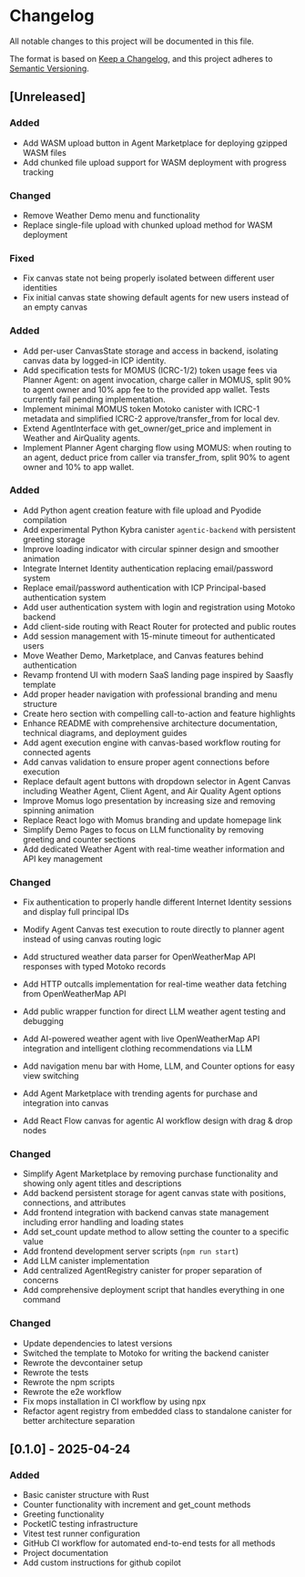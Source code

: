 # Changelog

All notable changes to this project will be documented in this file.

The format is based on [Keep a Changelog](https://keepachangelog.com/en/1.0.0/),
and this project adheres to [Semantic Versioning](https://semver.org/spec/v2.0.0.html).

## [Unreleased]

### Added

- Add WASM upload button in Agent Marketplace for deploying gzipped WASM files
- Add chunked file upload support for WASM deployment with progress tracking

### Changed

- Remove Weather Demo menu and functionality
- Replace single-file upload with chunked upload method for WASM deployment

### Fixed

- Fix canvas state not being properly isolated between different user identities
- Fix initial canvas state showing default agents for new users instead of an empty canvas

### Added

- Add per-user CanvasState storage and access in backend, isolating canvas data by logged-in ICP identity.
- Add specification tests for MOMUS (ICRC-1/2) token usage fees via Planner Agent: on agent invocation, charge caller in MOMUS, split 90% to agent owner and 10% app fee to the provided app wallet. Tests currently fail pending implementation.
- Implement minimal MOMUS token Motoko canister with ICRC-1 metadata and simplified ICRC-2 approve/transfer_from for local dev.
- Extend AgentInterface with get_owner/get_price and implement in Weather and AirQuality agents.
- Implement Planner Agent charging flow using MOMUS: when routing to an agent, deduct price from caller via transfer_from, split 90% to agent owner and 10% to app wallet.

### Added

- Add Python agent creation feature with file upload and Pyodide compilation
- Add experimental Python Kybra canister `agentic-backend` with persistent greeting storage
- Improve loading indicator with circular spinner design and smoother animation
- Integrate Internet Identity authentication replacing email/password system
- Replace email/password authentication with ICP Principal-based authentication system
- Add user authentication system with login and registration using Motoko backend
- Add client-side routing with React Router for protected and public routes
- Add session management with 15-minute timeout for authenticated users
- Move Weather Demo, Marketplace, and Canvas features behind authentication
- Revamp frontend UI with modern SaaS landing page inspired by Saasfly template
- Add proper header navigation with professional branding and menu structure
- Create hero section with compelling call-to-action and feature highlights
- Enhance README with comprehensive architecture documentation, technical diagrams, and deployment guides
- Add agent execution engine with canvas-based workflow routing for connected agents
- Add canvas validation to ensure proper agent connections before execution
- Replace default agent buttons with dropdown selector in Agent Canvas including Weather Agent, Client Agent, and Air Quality Agent options
- Improve Momus logo presentation by increasing size and removing spinning animation
- Replace React logo with Momus branding and update homepage link
- Simplify Demo Pages to focus on LLM functionality by removing greeting and counter sections
- Add dedicated Weather Agent with real-time weather information and API key management

### Changed

- Fix authentication to properly handle different Internet Identity sessions and display full principal IDs
- Modify Agent Canvas test execution to route directly to planner agent instead of using canvas routing logic

- Add structured weather data parser for OpenWeatherMap API responses with typed Motoko records
- Add HTTP outcalls implementation for real-time weather data fetching from OpenWeatherMap API
- Add public wrapper function for direct LLM weather agent testing and debugging
- Add AI-powered weather agent with live OpenWeatherMap API integration and intelligent clothing recommendations via LLM
- Add navigation menu bar with Home, LLM, and Counter options for easy view switching
- Add Agent Marketplace with trending agents for purchase and integration into canvas
- Add React Flow canvas for agentic AI workflow design with drag & drop nodes

### Changed

- Simplify Agent Marketplace by removing purchase functionality and showing only agent titles and descriptions
- Add backend persistent storage for agent canvas state with positions, connections, and attributes
- Add frontend integration with backend canvas state management including error handling and loading states
- Add set_count update method to allow setting the counter to a specific value
- Add frontend development server scripts (`npm run start`)
- Add LLM canister implementation
- Add centralized AgentRegistry canister for proper separation of concerns
- Add comprehensive deployment script that handles everything in one command

### Changed

- Update dependencies to latest versions
- Switched the template to Motoko for writing the backend canister
- Rewrote the devcontainer setup
- Rewrote the tests
- Rewrote the npm scripts
- Rewrote the e2e workflow
- Fix mops installation in CI workflow by using npx
- Refactor agent registry from embedded class to standalone canister for better architecture separation

## [0.1.0] - 2025-04-24

### Added

- Basic canister structure with Rust
- Counter functionality with increment and get_count methods
- Greeting functionality
- PocketIC testing infrastructure
- Vitest test runner configuration
- GitHub CI workflow for automated end-to-end tests for all methods
- Project documentation
- Add custom instructions for github copilot
